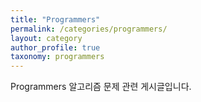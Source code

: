 ```yaml
---
title: "Programmers"
permalink: /categories/programmers/
layout: category
author_profile: true
taxonomy: programmers
---
```


Programmers 알고리즘 문제 관련 게시글입니다.